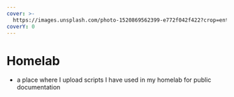 ```yaml
---
cover: >-
  https://images.unsplash.com/photo-1520869562399-e772f042f422?crop=entropy&cs=srgb&fm=jpg&ixid=M3wxOTcwMjR8MHwxfHNlYXJjaHwxfHxob21lbGFifGVufDB8fHx8MTcwODA1NzEyM3ww&ixlib=rb-4.0.3&q=85
coverY: 0
---
```


# Homelab



* a place where I upload scripts I have used in my homelab for public documentation
